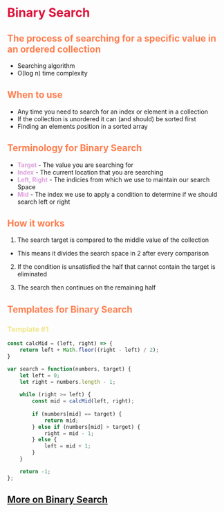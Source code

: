 <style>
r { color: Crimson }
o { color: Coral }
y { color: Khaki }
g { color: MediumSpringGreen }
b { color: SkyBlue }
i { color: Violet }
h { color:  Plum }
hh { color: Pink }
</style>

# <r>Binary Search</r>

## <o>The process of searching for a specific value in an ordered collection</o>

* Searching algorithm
* O(log n) time complexity

## <o>When to use</o>

* Any time you need to search for an index or element in a collection
* If the collection is unordered it can (and should) be sorted first
* Finding an elements position in a sorted array

## <o>Terminology for Binary Search</o>

* <h>**Target**</h> - The value you are searching for
* <h>**Index**</h> - The current location that you are searching
* <h>**Left, Right**</h> - The indicies from which we use to maintain our search Space
* <h>**Mid**</h> - The index we use to apply a condition to determine if we should search left or right

## <o>How it works</o>

1. The search target is compared to the middle value of the collection

  * This means it divides the search space in 2 after every comparison

2. If the condition is unsatisfied the half that cannot contain the target is eliminated

3. The search then continues on the remaining half

## <o>Templates for Binary Search</o>

### <y>Template #1</y>

```javascript
const calcMid = (left, right) => {
    return left + Math.floor((right - left) / 2);
}

var search = function(numbers, target) {
    let left = 0;
    let right = numbers.length - 1;
    
    while (right >= left) {
        const mid = calcMid(left, right);
   
        if (numbers[mid] == target) {
            return mid;  
        } else if (numbers[mid] > target) {
            right = mid - 1;
        } else {
            left = mid + 1;
        }
    }

    return -1;
};
```


## [More on Binary Search](https://leetcode.com/explore/learn/card/binary-search/126/template-ii/)